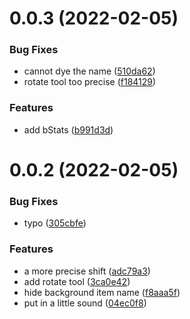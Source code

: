 # 0.0.3 (2022-02-05)


### Bug Fixes

* cannot dye the name ([510da62](https://github.com/Sunbread/WorstArmorStand/commit/510da62e8d605bf19254d702898fb157836a0b2e))
* rotate tool too precise ([f184129](https://github.com/Sunbread/WorstArmorStand/commit/f184129dfd393eacd8deb166d1c169c88b3ff114))


### Features

* add bStats ([b991d3d](https://github.com/Sunbread/WorstArmorStand/commit/b991d3dbebd3ac6ad4a71dc2a997b9bc533b665e))



# 0.0.2 (2022-02-05)


### Bug Fixes

* typo ([305cbfe](https://github.com/Sunbread/WorstArmorStand/commit/305cbfe32fc5037e2af91481b150eb0795d39a3a))


### Features

* a more precise shift ([adc79a3](https://github.com/Sunbread/WorstArmorStand/commit/adc79a3cc7327a621d7f32c664e3b46a52670365))
* add rotate tool ([3ca0e42](https://github.com/Sunbread/WorstArmorStand/commit/3ca0e42cc65ef5d37d8fe8f24e645c70e7898c32))
* hide background item name ([f8aaa5f](https://github.com/Sunbread/WorstArmorStand/commit/f8aaa5f83f6e81907bc60888daefb9a62e980aa8))
* put in a little sound ([04ec0f8](https://github.com/Sunbread/WorstArmorStand/commit/04ec0f830773a92259e31f97931fdbe04afc4adb))



